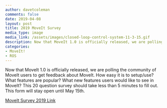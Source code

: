 ```yaml
---
author: davetcoleman
comments: false
date: 2019-04-08
layout: post
title: 2019 MoveIt Survey
media_type: image
media_link: /assets/images/closed-loop-control-system-11-3-15.gif
description: Now that MoveIt 1.0 is officially released, we are polling the community of MoveIt users to get feedback about MoveIt.
categories:
- MoveIt!
- ROS
---
```


Now that MoveIt 1.0 is officially released, we are polling the community of MoveIt users to get feedback about MoveIt. How easy it is to setup/use? What features are popular? What new features users would like to see in MoveIt?
This 20 question survey should take less than 5 minutes to fill out. This form will stay open until May 15th.

[MoveIt Survey 2019 Link](https://docs.google.com/forms/d/e/1FAIpQLSdN4ntoe9KHpnx-q_GkDDZs5ID9wtTRKhCzzNvRMMPsC4Uj8g/viewform)
